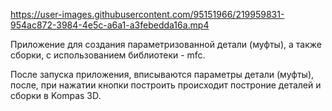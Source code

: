 https://user-images.githubusercontent.com/95151966/219959831-954ac872-3984-4e5c-a6a1-a3febedda16a.mp4

Приложение для создания параметризованной детали (муфты), а также сборки, с использованием библиотеки - mfc.

После запуска приложения, вписываются параметры детали (муфты), после, при нажатии кнопки построить
происходит построние деталей и сборки в Kompas 3D.
